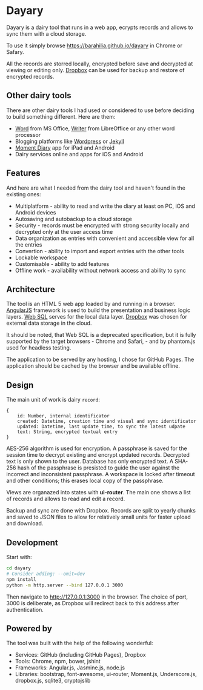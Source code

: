 # Dayary

Dayary is a dairy tool that runs in a web app, ecrypts records and allows to
sync them with a cloud storage.

To use it simply browse https://barahilia.github.io/dayary in Chrome or Safary.

All the records are storred locally, encrypted before save and decrypted at
viewing or editing only. [Dropbox](https://www.dropbox.com/) can be used for
backup and restore of encrypted records.

## Other dairy tools

There are other dairy tools I had used or considered to use before deciding to
build something different. Here are them:
* [Word](https://products.office.com/en-us/word) from MS Office, [Writer](https://www.libreoffice.org/discover/writer/) from LibreOffice or any other word processor
* Blogging platforms like [Wordpress](https://wordpress.com/) or [Jekyll](http://jekyllrb.com/)
* [Moment Diary](http://www.utagoe.com/en/) app for iPad and Android
* Dairy services online and apps for iOS and Android

## Features

And here are what I needed from the dairy tool and haven't found in the existing ones:
* Multiplatform - ability to read and write the diary at least on PC, iOS and Android devices
* Autosaving and autobackup to a cloud storage
* Security - records must be encrypted with strong security locally and decrypted only at the user access time
* Data organization as entries with convenient and accessible view for all the entries
* Convertion - ability to import and export entries with the other tools
* Lockable workspace
* Customisable - ability to add features
* Offline work - availability without network access and ability to sync

## Architecture

The tool is an HTML 5 web app loaded by and running in a browser.
[AngularJS](https://angularjs.org/) framework is used to build the presentation
and business logic layers. [Web SQL](http://www.w3.org/TR/webdatabase/) serves
for the local data layer. [Dropbox](https://www.dropbox.com) was chosen for
external data storage in the cloud.

It should be noted, that Web SQL is a deprecated specification, but it is fully
supported by the target browsers - Chrome and Safari, - and by phantom.js used
for headless testing.

The application to be served by any hosting, I chose for GitHub Pages. The
application should be cached by the browser and be available offline.

## Design

The main unit of work is dairy `record`:
```
{
    id: Number, internal identificator
    created: Datetime, creation time and visual and sync identificator
    updated: Datetime, last update time, to sync the latest udpate
    text: String, encrypted textual entry
}
```
AES-256 algorithm is used for encryption. A passphrase is saved for
the session time to decrypt existing and encrypt updated records.
Decrypted text is only shown to the user. Database has only encrypted
text. A SHA-256 hash of the passphrase is presisted to guide the user
against the incorrect and inconsistent passphrase. A workspace is
locked after timeout and other conditions; this erases local copy of
the passphrase.

Views are organazed into states with **ui-router**. The main one
shows a list of records and allows to read and edit a record.

Backup and sync are done with Dropbox. Records are split to yearly
chunks and saved to JSON files to allow for relatively small units
for faster upload and download.

## Development

Start with:
```sh
cd dayary
# Consider adding: --omit=dev
npm install
python -m http.server --bind 127.0.0.1 3000
```
Then navigate to http://127.0.0.1:3000 in the browser. The choice of port,
3000 is deliberate, as Dropbox will redirect back to this address after
authentication.

## Powered by

The tool was built with the help of the following wonderful:
* Services: GitHub (including GitHub Pages), Dropbox
* Tools: Chrome, npm, bower, jshint
* Frameworks: Angular.js, Jasmine.js, node.js
* Libraries: bootstrap, font-awesome, ui-router, Moment.js, Underscore.js, dropbox.js, sqlite3, cryptojslib

